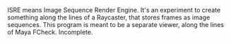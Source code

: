 ISRE means Image Sequence Render Engine. It's an experiment to create something
along the lines of a Raycaster, that stores frames as image sequences.
This program is meant to be a separate viewer, along the lines of Maya FCheck.
Incomplete.

